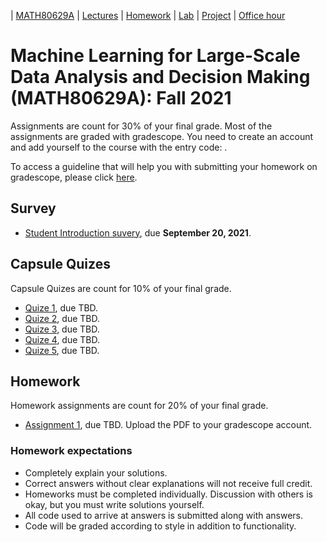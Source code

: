 | [MATH80629A](main.md) | [Lectures](lectures.md) | [Homework](homework.md) | [Lab](lab.md) | [Project](project.md) | [Office hour](office_hr.md)
# Machine Learning for Large-Scale Data Analysis and Decision Making (MATH80629A): Fall 2021

Assignments are count for 30% of your final grade. Most of the assignments are graded with gradescope. You need to create an account and add yourself to the course with the entry code: .

To access a guideline that will help you with submitting your homework on gradescope, please click [here]().

## Survey
- [Student Introduction suvery](), due **September 20, 2021**.

## Capsule Quizes 
Capsule Quizes are count for 10% of your final grade.
- [Quize 1](), due TBD. 
- [Quize 2](), due TBD. 
- [Quize 3](), due TBD. 
- [Quize 4](), due TBD. 
- [Quize 5](), due TBD. 

## Homework
Homework assignments are count for 20% of your final grade.

- [Assignment 1](), due TBD. Upload the PDF to your gradescope account.

### Homework expectations
- Completely explain your solutions. 
- Correct answers without clear explanations will not receive full credit.
- Homeworks must be completed individually. Discussion with others is okay, but you must write solutions yourself.
- All code used to arrive at answers is submitted along with answers.
- Code will be graded according to style in addition to functionality.




